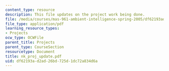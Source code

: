 ```yaml
---
content_type: resource
description: This file updates on the project work being done.
file: /media/courses/mas-961-ambient-intelligence-spring-2005/df62193ad2ad26bd725d1dc72a834d6a_nk_proj_update.pdf
file_type: application/pdf
learning_resource_types:
- Projects
ocw_type: OCWFile
parent_title: Projects
parent_type: CourseSection
resourcetype: Document
title: nk_proj_update.pdf
uid: df62193a-d2ad-26bd-725d-1dc72a834d6a
---
```

